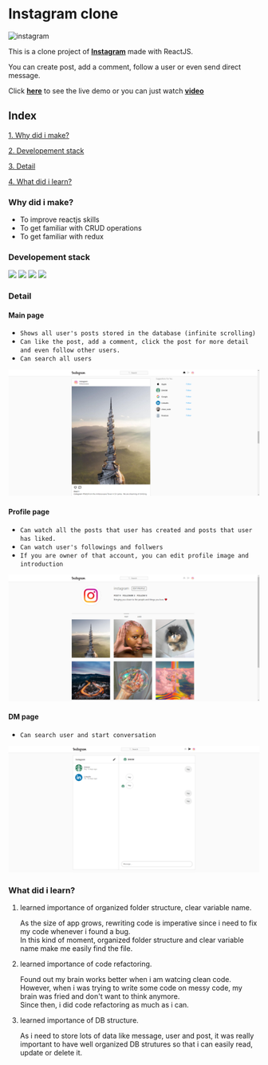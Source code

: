 # **Instagram clone**

![instagram](https://logodix.com/logo/14586.png)

This is a clone project of [**Instagram**](https://instagram.com) made with ReactJS.

You can create post, add a comment, follow a user or even send direct message.

Click [**here**](https://instagram-clone-c3621.web.app/) to see the live demo or you can just watch [**video**](https://www.linkedin.com/posts/dh-kim-733227200_reactjs-instagram-linkedin-activity-6759438400706764800-bNwH)

## Index

[1. Why did i make?](#Why-did-i-make?)

[2. Developement stack](#Developement-stack)

[3. Detail](#Detail)

[4. What did i learn?](#What-did-i-learn?)

### **Why did i make?**

- To improve reactjs skills
- To get familiar with CRUD operations
- To get familiar with redux

### **Developement stack**

<div>
<img src="https://www.acwebdev.tech/static/media/react-icon.52610ecf.png" width="100">
<img src="https://www.acwebdev.tech/static/media/redux-icon.b3b939c6.png" width="100">
<img src="https://encrypted-tbn0.gstatic.com/images?q=tbn:ANd9GcQbdjy4HpplGW-RqVYTAB5dEZ18l4jdj07HcA&usqp=CAU" width="100">
<img src="https://www.acwebdev.tech/static/media/firebase-icon.8896e25c.png" width="100">
</div>

### **Detail**

#### **Main page**

- `Shows all user's posts stored in the database (infinite scrolling)`  
- `Can like the post, add a comment, click the post for more detail and even follow other users.`
- `Can search all users`

![main page](src/readme/chrome_lbku2Ez2B5.png)

#### **Profile page**

- `Can watch all the posts that user has created and posts that user has liked.`  
- `Can watch user's followings and follwers`  
- `If you are owner of that account, you can edit profile image and introduction`

![profile page](src/readme/chrome_EmPo4qcPBd.png)

#### **DM page**

- `Can search user and start conversation`

![DM page](src/readme/chrome_2dGBqYMLRC.png)
### **What did i learn?**

1. learned importance of organized folder structure, clear variable name.

   As the size of app grows, rewriting code is imperative since i need to fix my code whenever i found a bug.  
   In this kind of moment, organized folder structure and clear variable name make me easily find the file.

2. learned importance of code refactoring.

   Found out my brain works better when i am watcing clean code.  
   However, when i was trying to write some code on messy code, my brain was fried and don't want to think anymore.  
   Since then, i did code refactoring as much as i can.

3. learned importance of DB structure.

   As i need to store lots of data like message, user and post, it was really important to have well organized DB strutures so that i can easily read, update or delete it.
